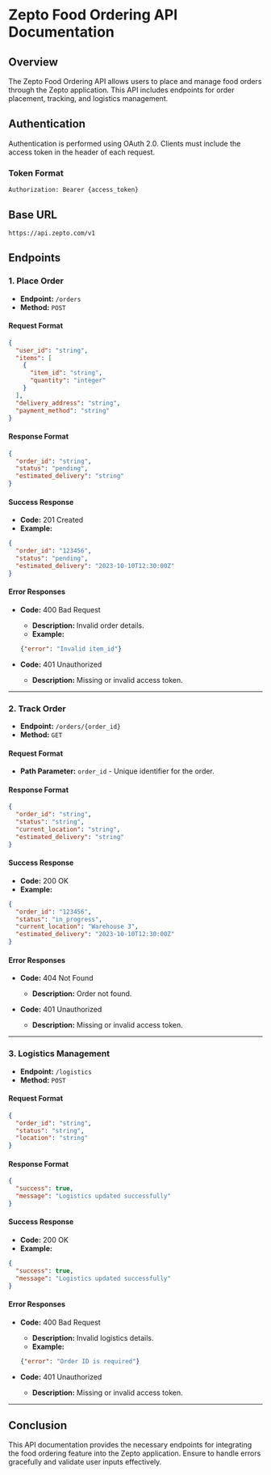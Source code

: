 # Zepto Food Ordering API Documentation

## Overview
The Zepto Food Ordering API allows users to place and manage food orders through the Zepto application. This API includes endpoints for order placement, tracking, and logistics management.

## Authentication
Authentication is performed using OAuth 2.0. Clients must include the access token in the header of each request.

### Token Format
```
Authorization: Bearer {access_token}
``` 

## Base URL
```
https://api.zepto.com/v1
```

## Endpoints

### 1. Place Order
- **Endpoint:** `/orders`
- **Method:** `POST`

#### Request Format
```json
{
  "user_id": "string",
  "items": [
    {
      "item_id": "string",
      "quantity": "integer"
    }
  ],
  "delivery_address": "string",
  "payment_method": "string"
}
```

#### Response Format
```json
{
  "order_id": "string",
  "status": "pending",
  "estimated_delivery": "string"
}
```

#### Success Response
- **Code:** 201 Created
- **Example:**
```json
{
  "order_id": "123456",
  "status": "pending",
  "estimated_delivery": "2023-10-10T12:30:00Z"
}
```

#### Error Responses
- **Code:** 400 Bad Request
  - **Description:** Invalid order details.
  - **Example:**
  ```json
  {"error": "Invalid item_id"}
  ```

- **Code:** 401 Unauthorized
  - **Description:** Missing or invalid access token.

---

### 2. Track Order
- **Endpoint:** `/orders/{order_id}`
- **Method:** `GET`

#### Request Format
- **Path Parameter:** `order_id` - Unique identifier for the order.

#### Response Format
```json
{
  "order_id": "string",
  "status": "string",
  "current_location": "string",
  "estimated_delivery": "string"
}
```

#### Success Response
- **Code:** 200 OK
- **Example:**
```json
{
  "order_id": "123456",
  "status": "in_progress",
  "current_location": "Warehouse 3",
  "estimated_delivery": "2023-10-10T12:30:00Z"
}
```

#### Error Responses
- **Code:** 404 Not Found
  - **Description:** Order not found.

- **Code:** 401 Unauthorized
  - **Description:** Missing or invalid access token.

---

### 3. Logistics Management
- **Endpoint:** `/logistics`
- **Method:** `POST`

#### Request Format
```json
{
  "order_id": "string",
  "status": "string",
  "location": "string"
}
```

#### Response Format
```json
{
  "success": true,
  "message": "Logistics updated successfully"
}
```

#### Success Response
- **Code:** 200 OK
- **Example:**
```json
{
  "success": true,
  "message": "Logistics updated successfully"
}
```

#### Error Responses
- **Code:** 400 Bad Request
  - **Description:** Invalid logistics details.
  - **Example:**
  ```json
  {"error": "Order ID is required"}
  ```

- **Code:** 401 Unauthorized
  - **Description:** Missing or invalid access token.

---

## Conclusion
This API documentation provides the necessary endpoints for integrating the food ordering feature into the Zepto application. Ensure to handle errors gracefully and validate user inputs effectively.